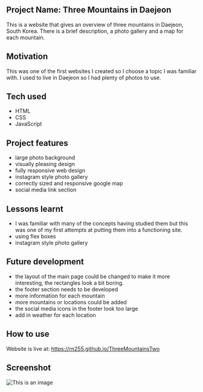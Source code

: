 ## Project Name: Three Mountains in Daejeon
This is a website that gives an overview of three mountains in Daejeon, South Korea. There is a brief description, a photo gallery and a map for each mountain.

## Motivation
This was one of the first websites I created so I choose a topic I was familiar with. I used to live in Daejeon so I had plenty of photos to use.

## Tech used
- HTML
- CSS
- JavaScript

## Project features
- large photo background
- visually pleasing design
- fully responsive web design
- instagram style photo gallery
- correctly sized and responsive google map
- social media link section

## Lessons learnt
- I was familiar with many of the concepts having studied them but this was one of my first attempts at putting them into a functioning site.
- using flex boxes
- instagram style photo gallery

## Future development
- the layout of the main page could be changed to make it more interesting, the rectangles look a bit boring.
- the footer section needs to be developed
- more information for each mountain
- more mountains or locations could be added
- the social media icons in the footer look too large
- add in weather for each location

## How to use
Website is live at: https://rn255.github.io/ThreeMountainsTwo

## Screenshot
![This is an image](https://github.com/RN255/portfolio-site/blob/main/images/threeMountainsDaejeon.jpg)
